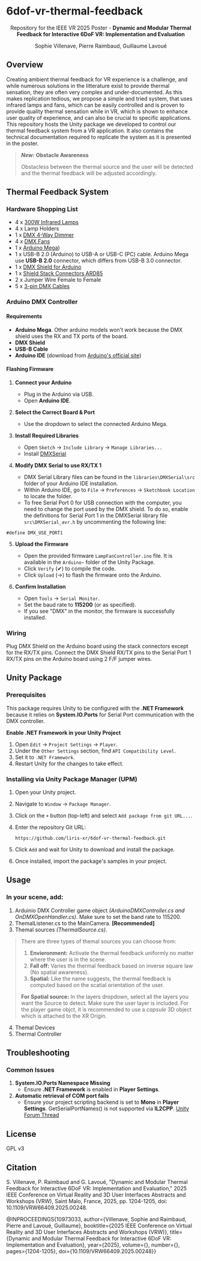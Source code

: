 # 6dof-vr-thermal-feedback
<p align="center">
  Repository for the IEEE VR 2025 Poster - <b>Dynamic and Modular Thermal Feedback for Interactive 6DoF VR: Implementation and Evaluation</b>
</p>
<p align="center">
  Sophie Villenave, Pierre Raimbaud, Guillaume Lavoué
</p>
<!-- <p align="center">
  <a href="google.com">[PDF]</a> <a href="google.com">[Poster]</a>
</p> -->

## Overview
Creating ambient thermal feedback for VR experience is a challenge, and while numerous solutions in the litterature exist to provide thermal sensation, they are often very complex and under-documented. As this makes replication tedious, we propose a simple and tried system, that uses infrared lamps and fans, which can be easily controlled and is proven to provide quality thermal sensation while in VR, which is shown to enhance user quality of experience, and can also be crucial to specific applications. This repository hosts the Unity package we developed to control our thermal feedback system from a VR application. It also contains the technical documentation required to replicate the system as it is presented in the poster.

>__*New:*__ __Obstacle Awareness__ 
>
>Obstacless between the thermal source and the user will be detected and the thermal feedback will be adjusted accordingly.

## Thermal Feedback System
### Hardware Shopping List
* 4 x [300W Infrared Lamps](https://uk.rs-online.com/web/p/heat-lamps/7897909)
* 4 x Lamp Holders
* 1 x [DMX 4-Way Dimmer](https://www.thomann.co.uk/stairville_dds_405_lc_dmx_4_ch._dimmer.htm)
* 4 x [DMX Fans](https://www.thomann.co.uk/adj_entour_cyclone.htm)
* 1 x [Arduino Mega](https://store.arduino.cc/products/arduino-mega-2560-rev3?srsltid=AfmBOorwUxOtEAnLyQ9JH7IWtvPmKv4zfdIC7xoHMsMAQSeB1WqoUrns))
* 1 x USB-B 2.0 (Arduino) to USB-A or USB-C (PC) cable. Arduino Mega use **USB-B 2.0** connector, which differs from USB-B 3.0 connector.
* 1 x [DMX Shield for Arduino](https://www.digikey.co.uk/en/products/detail/dfrobot/DFR0260/7087143)
* 1 x [Shield Stack Connectors ARD85](https://www.digikey.fr/en/products/detail/adafruit-industries-llc/85/5154649)
* 2 x Jumper Wire Female to Female
* 5 x [3-pin DMX Cables](https://www.thomann.co.uk/stairville_pdc3cc_dmx_cable_50_m_3_pin.htm)

### Arduino DMX Controller
#### Requirements  
- **Arduino Mega**. Other arduino models won't work because the DMX shield uses the RX and TX ports of the board.
- **DMX Shield**
- **USB-B Cable**  
- **Arduino IDE** (download from [Arduino's official site](https://www.arduino.cc/en/software))  

#### Flashing Firmware
1. **Connect your Arduino**  
   - Plug in the Arduino via USB.  
   - Open **Arduino IDE**.  

2. **Select the Correct Board & Port**  
   - Use the dropdown to select the connected Arduino Mega.  

3. **Install Required Libraries**  
   - Open `Sketch` → `Include Library` → `Manage Libraries...`  
   - Install [DMXSerial](https://github.com/mathertel/DMXSerial)

4. **Modify DMX Serial to use RX/TX 1**
   - DMX Serial Library files can be found in the `libraries\DMXSerial\src` folder of your Arduino IDE installation.
   - Within Arduino IDE, go to `File` → `Preferences` → `Sketchbook Location` to locate the folder.
   - To free Serial Port 0 for USB connection with the computer, you need to change the port used by the DMX shield. To do so, enable the definitions for Serial Port 1 in the DMXSerial library file ``src\DMXSerial_avr.h`` by uncommenting the following line:
```
#define DMX_USE_PORT1
```

5. **Upload the Firmware**  
   - Open the provided firmware `LampFanController.ino` file. It is available in the `Arduino~` folder of the Unity Package.  
   - Click `Verify` (✔) to compile the code.  
   - Click `Upload` (→) to flash the firmware onto the Arduino.  

6. **Confirm Installation**  
   - Open `Tools` → `Serial Monitor`.  
   - Set the baud rate to **115200** (or as specified).  
   - If you see "DMX" in the monitor, the firmware is successfully installed.  

### Wiring
Plug DMX Shield on the Arduino board using the stack connectors except for the RX/TX pins. Connect the DMX Shield RX/TX pins to the Serial Port 1 RX/TX pins on the Arduino board using 2 F/F jumper wires. 

## Unity Package
### Prerequisites  
This package requires Unity to be configured with the **.NET Framework** because it relies on **System.IO.Ports** for Serial Port communication with the DMX controller.  

**Enable .NET Framework in your Unity Project**
1. Open `Edit` → `Project Settings` → `Player`.  
2. Under the `Other Settings` section, find `API Compatibility Level`.  
3. Set it to `.NET Framework`. 
4. Restart Unity for the changes to take effect.

### Installing via Unity Package Manager (UPM)  
1. Open your Unity project.  
2. Navigate to `Window` → `Package Manager`.  
3. Click on the `+` button (top-left) and select `Add package from git URL...`.  
4. Enter the repository Git URL:  

   ```
   https://github.com/liris-xr/6dof-vr-thermal-feedback.git
   ```  

5. Click `Add` and wait for Unity to download and install the package.  
6. Once installed, import the package's samples in your project.

## Usage
### In your scene, add:
1. Arduinio DMX Controller game object *(ArduinoDMXController.cs and OnDMXOpenHandler.cs)*. Make sure to set the band rate to 115200.
2. ThemalListener.cs to the MainCamera. **[Recommended]**
3. Themal sources *(ThermalSource.cs)*. 
 >There are three types of themal sources you can choose from:
 > 
 > 1. **Envieronment:** Activate the thermal feedback uniformly no matter where the user is in the scene.
 > 2. **Fall off:** Varies the thermal feedback based on inverse square law (No spatial awareness).
 >3. **Spatial:** Like the name suggests, the thermal feedback is computed based on the scatial orientation of the user.
>
>__For Spatial source:__ In the layers dropdown, select all the layers you want the Source to detect. Make sure the user layer is included. For the player game objct, it is recommended to use a *capsule* 3D object which is attached to the XR Origin.

4. Themal Devices
5. Thermal Controller
 



   

## Troubleshooting  
### Common Issues  
1. **System.IO.Ports Namespace Missing**  
   - Ensure **.NET Framework** is enabled in **Player Settings**.
2. **Automatic retrieval of COM port fails**
   - Ensure your project scripting backend is set to **Mono** in **Player Settings**. GetSerialPortNames() is not supported via **IL2CPP**. [Unity Forum Thread](https://discussions.unity.com/t/il2cpp-system-io-serialport-arduino/736323/5)


## License  
GPL v3  

## Citation
S. Villenave, P. Raimbaud and G. Lavoué, "Dynamic and Modular Thermal Feedback for Interactive 6DoF VR: Implementation and Evaluation," 2025 IEEE Conference on Virtual Reality and 3D User Interfaces Abstracts and Workshops (VRW), Saint Malo, France, 2025, pp. 1204-1205, doi: 10.1109/VRW66409.2025.00248.

@INPROCEEDINGS{10973033,
  author={Villenave, Sophie and Raimbaud, Pierre and Lavoué, Guillaume},
  booktitle={2025 IEEE Conference on Virtual Reality and 3D User Interfaces Abstracts and Workshops (VRW)}, 
  title={Dynamic and Modular Thermal Feedback for Interactive 6DoF VR: Implementation and Evaluation}, 
  year={2025},
  volume={},
  number={},
  pages={1204-1205},
  doi={10.1109/VRW66409.2025.00248}}
